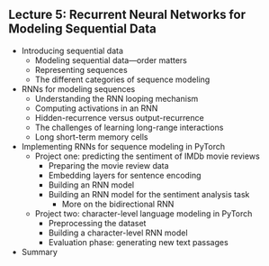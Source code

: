 


##  Lecture 5: Recurrent Neural Networks for Modeling Sequential Data 

- Introducing sequential data
  - Modeling sequential data—order matters
  - Representing sequences
  - The different categories of sequence modeling
- RNNs for modeling sequences
  - Understanding the RNN looping mechanism
  - Computing activations in an RNN
  - Hidden-recurrence versus output-recurrence
  - The challenges of learning long-range interactions
  - Long short-term memory cells
- Implementing RNNs for sequence modeling in PyTorch
  - Project one: predicting the sentiment of IMDb movie reviews
    - Preparing the movie review data
    - Embedding layers for sentence encoding
    - Building an RNN model
    - Building an RNN model for the sentiment analysis task
      - More on the bidirectional RNN
  - Project two: character-level language modeling in PyTorch
    - Preprocessing the dataset
    - Building a character-level RNN model
    - Evaluation phase: generating new text passages
- Summary
